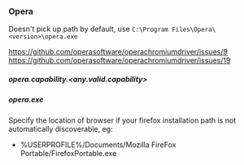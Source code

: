 ### Opera

Doesn't pick up path by default, use `C:\Program Files\Opera\<version>\opera.exe` 

https://github.com/operasoftware/operachromiumdriver/issues/9
https://github.com/operasoftware/operachromiumdriver/issues/19


##### opera.capability.&lt;any.valid.capability&gt;

##### opera.exe

Specify the location of browser if your firefox installation path is not automatically discoverable, eg:
* %USERPROFILE%/Documents/Mozilla FireFox Portable/FirefoxPortable.exe
